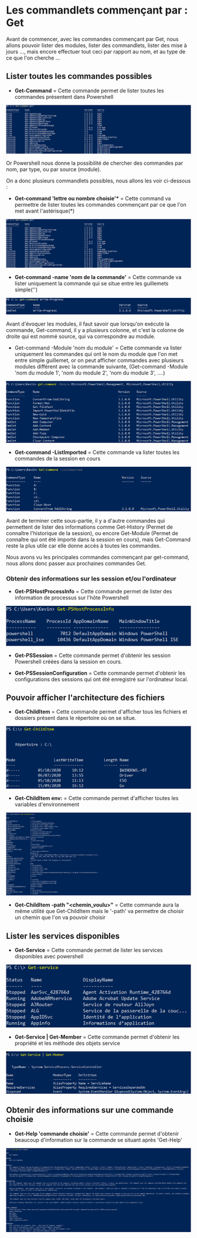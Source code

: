 # Les commandlets commençant par : Get 

Avant de commencer, avec les commandes commençant par Get, nous allons pouvoir lister des modules, lister des commandlets, lister des mise à jours ..., mais encore effectuer tout ceci par rapport au nom, et au type de ce que l'on cherche ...

## Lister toutes les commandes possibles

- __Get-Command__ = Cette commande permet de lister toutes les commandes présentent dans Powershell

![](https://github.com/kevinguyodo/Powershell/blob/main/Image/get-command-basique.PNG)

Or Powershell nous donne la possibilité de chercher des commandes par nom, par type, ou par source (module).

On a donc plusieurs commandlets possibles, nous allons les voir ci-dessous :

- __Get-command 'lettre ou nombre choisie'*__ = Cette command va permettre de lister toutes les commandes commençant par ce que l'on met avant l'astérisque(*)

![](https://github.com/kevinguyodo/Powershell/blob/main/Image/get-command1.PNG)

- __Get-command -name 'nom de la commande'__ = Cette commande va lister uniquement la commande qui se situe entre les guillemets simple('')

![](https://github.com/kevinguyodo/Powershell/blob/main/Image/get-command%20-name.PNG)

Avant d'évoquer les modules, il faut savoir que lorsqu'on exécute la commande, Get-command, il y a plusieurs colonne, et c'est la colonne de droite qui est nommé source, qui va correspondre au module.
- Get-command -Module 'nom du module' = Cette commande va lister uniquement les commandes qui ont le nom du module que l'on met entre simple guillemet, or on peut afficher commandes avec plusieurs modules différent avec la commande suivante, (Get-command -Module 'nom du module 1', 'nom du module 2', 'nom du module 3', ....)

![](https://github.com/kevinguyodo/Powershell/blob/main/Image/Get-command%20-Module.PNG)

- __Get-command -ListImported__ = Cette commande va lister toutes les commandes de la session en cours 

![](https://github.com/kevinguyodo/Powershell/blob/main/Image/Get-command-ListImported.PNG)

Avant de terminer cette sous-partie, il y a d'autre commandes qui permettent de lister des informations comme Get-History (Permet de connaître l'historique de la session), ou encore Get-Module (Permet de connaître qui ont été importé dans la session en cours), mais Get-Command reste la plus utile car elle donne accès à toutes les commandes.

Nous avons vu les principales commandes commençant par get-command, nous allons donc passer aux prochaines commandes Get.

### Obtenir des informations sur les session et/ou l'ordinateur

- __Get-PSHostProcessInfo__ = Cette commande permet de lister des information de processus sur l'hôte Powershell 

![](https://github.com/kevinguyodo/Powershell/blob/main/Image/Get-PSHostProcessInfo.PNG)

- __Get-PSSession__ = Cette commande permet d'obtenir les session Powershell créées dans la session en cours.

- __Get-PSSessionConfiguration__ = Cette commande permet d'obtenir les configurations des sessions qui ont été enregistré sur l'ordinateur local.

## Pouvoir afficher l'architecture des fichiers
- __Get-ChildItem__ = Cette commande permet d'afficher tous les fichiers et dossiers présent dans le répertoire où on se situe.

![](https://github.com/kevinguyodo/Powershell/blob/main/Image/Get-ChildItem.PNG)

- __Get-ChildItem env:__ = Cette commande permet d'afficher toutes les variables d'environnement 

![](https://github.com/kevinguyodo/Powershell/blob/main/Image/Variable%20d'environnement.PNG)

- __Get-ChildItem -path "<chemin_voulu>"__ = Cette commande aura la même utilité que Get-ChildItem mais le '-path' va permettre de choisir un chemin que l'on va pouvoir choisir

## Lister les services disponibles 

- __Get-Service__ = Cette commande permet de lister les services disponibles avec powershell 

![](https://github.com/kevinguyodo/Powershell/blob/main/Image/Get-Service.PNG)

- __Get-Service | Get-Member__  = Cette commande permet d'obtenir les propriété et les méthode des objets service 

![](https://github.com/kevinguyodo/Powershell/blob/main/Image/Get-ServiceGet-Member.PNG)

## Obtenir des informations sur une commande choisie

- __Get-Help 'commande choisie'__ = Cette commande permet d'obtenir beaucoup d'information sur la commande se situant après 'Get-Help'

![](https://github.com/kevinguyodo/Powershell/blob/main/Image/Get-Help.PNG)



